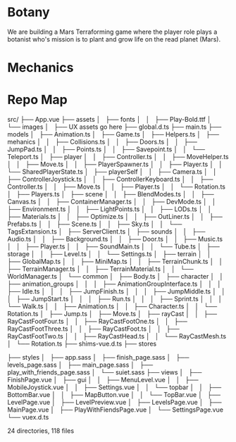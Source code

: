 # Botany

We are building a Mars Terraforming game where the player role plays a botanist who's mission is to plant and grow life on the read planet (Mars).

# Mechanics

# Repo Map

src/
├── App.vue
├── assets
│   ├── fonts
│   │   ├── Play-Bold.ttf
│   └── images
│   ├── UX assets go here
├── global.d.ts
├── main.ts
├── models
│   ├── Animation.ts
│   ├── Game.ts
│   ├── Helpers.ts
│   ├── mehanics
│   │   ├── Collisions.ts
│   │   ├── Doors.ts
│   │   ├── JumpPad.ts
│   │   ├── Points.ts
│   │   ├── Savepoint.ts
│   │   └── Teleport.ts
│   ├── player
│   │   ├── Controller.ts
│   │   ├── MoveHelper.ts
│   │   ├── Move.ts
│   │   ├── PlayerSpawner.ts
│   │   ├── Player.ts
│   │   └── SharedPlayerState.ts
│   ├── playerSelf
│   │   ├── Camera.ts
│   │   ├── ControllerJoystick.ts
│   │   ├── ControllerKeyboard.ts
│   │   ├── Controller.ts
│   │   ├── Move.ts
│   │   ├── Player.ts
│   │   └── Rotation.ts
│   ├── Players.ts
│   ├── scene
│   │   ├── BlendModes.ts
│   │   ├── Canvas.ts
│   │   ├── ContainerManager.ts
│   │   ├── DevMode.ts
│   │   ├── Environment.ts
│   │   ├── LightPoints.ts
│   │   ├── LODs.ts
│   │   ├── Materials.ts
│   │   ├── Optimize.ts
│   │   ├── OutLiner.ts
│   │   ├── Prefabs.ts
│   │   ├── Scene.ts
│   │   ├── Sky.ts
│   │   └── TagsExtansion.ts
│   ├── ServerClient.ts
│   ├── sounds
│   │   ├── Audio.ts
│   │   ├── Background.ts
│   │   ├── Door.ts
│   │   ├── Music.ts
│   │   ├── Player.ts
│   │   ├── SoundMain.ts
│   │   └── Tube.ts
│   ├── storage
│   │   ├── Level.ts
│   │   └── Settings.ts
│   ├── terrain
│   │   ├── GlobalMap.ts
│   │   ├── MiniMap.ts
│   │   ├── TerrainChunk.ts
│   │   ├── TerrainManager.ts
│   │   ├── TerrainMaterial.ts
│   │   └── WorldManager.ts
│   └── сommon
│   ├── Body.ts
│   ├── character
│   │   ├── animation_groups
│   │   │   ├── AnimationGroupInterface.ts
│   │   │   ├── Idle.ts
│   │   │   ├── JumpFinish.ts
│   │   │   ├── JumpMiddle.ts
│   │   │   ├── JumpStart.ts
│   │   │   ├── Run.ts
│   │   │   ├── Sprint.ts
│   │   │   └── Walk.ts
│   │   ├── Animation.ts
│   │   ├── Character.ts
│   │   └── Rotation.ts
│   ├── Jump.ts
│   ├── Move.ts
│   ├── rayCast
│   │   ├── RayCastFootFour.ts
│   │   ├── RayCastFootOne.ts
│   │   ├── RayCastFootThree.ts
│   │   ├── RayCastFoot.ts
│   │   ├── RayCastFootTwo.ts
│   │   ├── RayCastHead.ts
│   │   └── RayCastMesh.ts
│   └── Rotation.ts
├── shims-vue.d.ts
├── stores

├── styles
│   ├── app.sass
│   ├── finish_page.sass
│   ├── levels_page.sass
│   ├── main_page.sass
│   ├── play_with_friends_page.sass
│   └── suiet.sass
├── views
│   ├── FinishPage.vue
│   ├── gui
│   │   ├── MenuLevel.vue
│   │   ├── MobileJoystick.vue
│   │   ├── Settings.vue
│   │   └── topbar
│   │   ├── BottomBar.vue
│   │   ├── MapButton.vue
│   │   └── TopBar.vue
│   ├── LevelPage.vue
│   ├── LevelPreview.vue
│   ├── LevelsPage.vue
│   ├── MainPage.vue
│   ├── PlayWithFiendsPage.vue
│   └── SettingsPage.vue
└── vuex.d.ts

24 directories, 118 files
